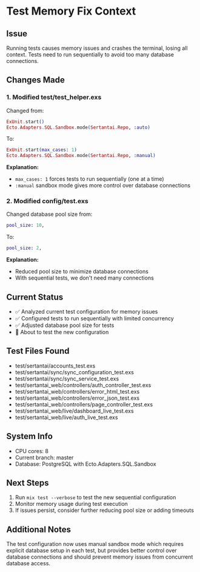 # Test Memory Fix Context

## Issue
Running tests causes memory issues and crashes the terminal, losing all context. Tests need to run sequentially to avoid too many database connections.

## Changes Made

### 1. Modified test/test_helper.exs
Changed from:
```elixir
ExUnit.start()
Ecto.Adapters.SQL.Sandbox.mode(Sertantai.Repo, :auto)
```

To:
```elixir
ExUnit.start(max_cases: 1)
Ecto.Adapters.SQL.Sandbox.mode(Sertantai.Repo, :manual)
```

**Explanation:**
- `max_cases: 1` forces tests to run sequentially (one at a time)
- `:manual` sandbox mode gives more control over database connections

### 2. Modified config/test.exs
Changed database pool size from:
```elixir
pool_size: 10,
```

To:
```elixir
pool_size: 2,
```

**Explanation:**
- Reduced pool size to minimize database connections
- With sequential tests, we don't need many connections

## Current Status
- ✅ Analyzed current test configuration for memory issues
- ✅ Configured tests to run sequentially with limited concurrency  
- ✅ Adjusted database pool size for tests
- 🔄 About to test the new configuration

## Test Files Found
- test/sertantai/accounts_test.exs
- test/sertantai/sync/sync_configuration_test.exs
- test/sertantai/sync/sync_service_test.exs
- test/sertantai_web/controllers/auth_controller_test.exs
- test/sertantai_web/controllers/error_html_test.exs
- test/sertantai_web/controllers/error_json_test.exs
- test/sertantai_web/controllers/page_controller_test.exs
- test/sertantai_web/live/dashboard_live_test.exs
- test/sertantai_web/live/auth_live_test.exs

## System Info
- CPU cores: 8
- Current branch: master
- Database: PostgreSQL with Ecto.Adapters.SQL.Sandbox

## Next Steps
1. Run `mix test --verbose` to test the new sequential configuration
2. Monitor memory usage during test execution
3. If issues persist, consider further reducing pool size or adding timeouts

## Additional Notes
The test configuration now uses manual sandbox mode which requires explicit database setup in each test, but provides better control over database connections and should prevent memory issues from concurrent database access.